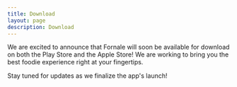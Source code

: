 ```yaml
---
title: Download
layout: page
description: Download
---
```


We are excited to announce that Fornale will soon be available for download on both the Play Store and the Apple Store! We are working to bring you the best foodie experience right at your fingertips.

Stay tuned for updates as we finalize the app's launch!
